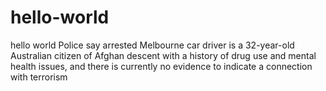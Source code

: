 # hello-world
hello world
Police say arrested Melbourne car driver is a 32-year-old Australian citizen of Afghan 
descent with a history of drug use and mental health issues, and there is currently no 
evidence to indicate a connection with terrorism
